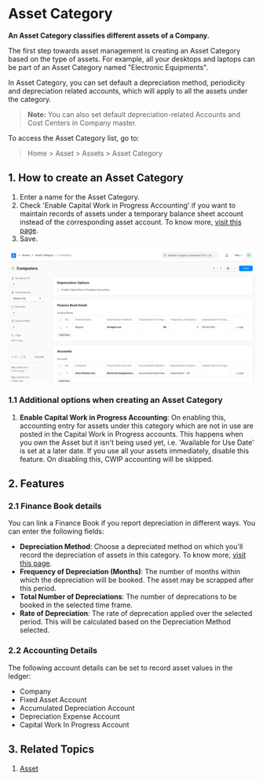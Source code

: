 
# Asset Category



**An Asset Category classifies different assets of a Company.**


The first step towards asset management is creating an Asset Category based on the type of assets. For example, all your desktops and laptops can be part of an Asset Category named "Electronic Equipments".


In Asset Category, you can set default a depreciation method, periodicity and depreciation related accounts, which will apply to all the assets under the category.



> 
> **Note:** You can also set default depreciation-related Accounts and Cost Centers in Company master.
> 
> 
> 


To access the Asset Category list, go to:



> 
> Home > Asset > Assets > Asset Category
> 
> 
> 


## 1. How to create an Asset Category


1. Enter a name for the Asset Category.
2. Check 'Enable Capital Work in Progress Accounting' if you want to maintain records of assets under a temporary balance sheet account instead of the corresponding asset account. To know more, [visit this page](/docs/en/asset/purchasing-an-asset).
3. Save.


![Asset Category](/files/asset-category.png)


### 1.1 Additional options when creating an Asset Category


1. **Enable Capital Work in Progress Accounting**: On enabling this, accounting entry for assets under this category which are not in use are posted in the Capital Work in Progress accounts. This happens when you own the Asset but it isn't being used yet, i.e. 'Available for Use Date' is set at a later date. If you use all your assets immediately, disable this feature. On disabling this, CWIP accounting will be skipped.


## 2. Features


### 2.1 Finance Book details


You can link a Finance Book if you report depreciation in different ways. You can enter the following fields:


* **Depreciation Method**: Choose a depreciated method on which you'll record the depreciation of assets in this category. To know more, [visit this page](/docs/en/asset/asset-depreciation).
* **Frequency of Depreciation (Months)**: The number of months within which the depreciation will be booked. The asset may be scrapped after this period.
* **Total Number of Depreciations**: The number of deprecations to be booked in the selected time frame.
* **Rate of Depreciation**: The rate of deprecation applied over the selected period. This will be calculated based on the Depreciation Method selected.


### 2.2 Accounting Details


The following account details can be set to record asset values in the ledger:


* Company
* Fixed Asset Account
* Accumulated Depreciation Account
* Depreciation Expense Account
* Capital Work In Progress Account


## 3. Related Topics


1. [Asset](/docs/en/asset/asset)




